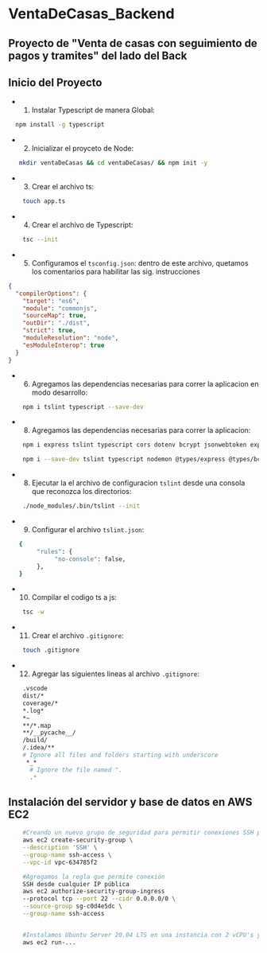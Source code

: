 # VentaDeCasas_Backend

## Proyecto de "Venta de casas con seguimiento de pagos y tramites" del lado del Back

## Inicio del Proyecto

- 1. Instalar Typescript de manera Global:

```bash
  npm install -g typescript
```

- 2. Inicializar el proyceto de Node:

```bash
   mkdir ventaDeCasas && cd ventaDeCasas/ && npm init -y
```

- 3. Crear el archivo ts:

```bash
    touch app.ts
```

- 4. Crear el archivo de Typescript:

```bash
    tsc --init
```

- 5. Configuramos el `tsconfig.json`: dentro de este archivo, quetamos los comentarios para habilitar las sig. instrucciones

```json
{
  "compilerOptions": {
    "target": "es6",
    "module": "commonjs",
    "sourceMap": true,
    "outDir": "./dist",
    "strict": true,
    "moduleResolution": "node",
    "esModuleInterop": true
  }
}
```

- 6. Agregamos las dependencias necesarias para correr la aplicacion en modo desarrollo:

```bash
    npm i tslint typescript --save-dev
```

- 8. Agregamos las dependencias necesarias para correr la aplicacion:

```bash
    npm i express tslint typescript cors dotenv bcrypt jsonwebtoken express-validator morgan sequelize web-push pg pg-hstore
```

```bash
    npm i --save-dev tslint typescript nodemon @types/express @types/bcrypt @types/cors @types/jsonwebtoken
```

- 8. Ejecutar la el archivo de configuracion `tslint` desde una consola que reconozca los directorios:

```bash
    ./node_modules/.bin/tslint --init
```

- 9. Configurar el archivo `tslint.json`:

```bash
   {
        "rules": {
             "no-console": false,
        },
   }
```

- 10. Compilar el codigo ts a js:

```bash
    tsc -w
```

- 11. Crear el archivo `.gitignore`:

```bash
    touch .gitignore
```

- 12. Agregar las siguientes lineas al archivo `.gitignore`:

```bash
    .vscode
    dist/*
    coverage/*
    *.log*
    *~
    **/*.map
    **/__pycache__/
    /build/
    /.idea/**
    # Ignore all files and folders starting with underscore
     *_*
      # Ignore the file named ".
      .*
```

## Instalación del servidor y base de datos en AWS EC2

```bash
    #Creando un nuevo grupo de seguridad para permitir conexiones SSH por defecto (puede ser modificado)
    aws ec2 create-security-group \
    --description 'SSH' \
    --group-name ssh-access \
    --vpc-id vpc-634785f2

    #Agregamos la regla que permite conexión
    SSH desde cualquier IP pública
    aws ec2 authorize-security-group-ingress
    --protocol tcp --port 22 --cidr 0.0.0.0/0 \
    --source-group sg-c0d4e5dc \
    --group-name ssh-access


    #Instalamos Ubuntu Server 20.04 LTS en una instancia con 2 vCPU's y 4GB RAM
    aws ec2 run-...
```
